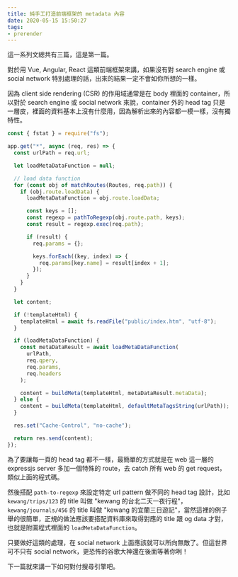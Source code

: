 ```yaml
---
title: 純手工打造前端框架的 metadata 內容
date: 2020-05-15 15:50:27
tags:
- prerender
---
```


這一系列文總共有三篇，這是第一篇。

對於用 Vue, Angular, React 這類前端框架來講，如果沒有對 search engine 或 social network 特別處理的話，出來的結果一定不會如你所想的一樣。

因為 client side rendering (CSR) 的作用域通常是在 body 裡面的 container，所以對於 search engine 或 social network 來說，container 外的 head tag 只是一層皮，裡面的資料基本上沒有什麼用，因為解析出來的內容都一模一樣，沒有獨特性。

```js
const { fstat } = require("fs");

app.get("*", async (req, res) => {
  const urlPath = req.url;

  let loadMetaDataFunction = null;

  // load data function
  for (const obj of matchRoutes(Routes, req.path)) {
    if (obj.route.loadData) {
      loadMetaDataFunction = obj.route.loadData;

      const keys = [];
      const regexp = pathToRegexp(obj.route.path, keys);
      const result = regexp.exec(req.path);

      if (result) {
        req.params = {};

        keys.forEach((key, index) => {
          req.params[key.name] = result[index + 1];
        });
      }
    }
  }

  let content;

  if (!templateHtml) {
    templateHtml = await fs.readFile("public/index.htm", "utf-8");
  }

  if (loadMetaDataFunction) {
    const metaDataResult = await loadMetaDataFunction(
      urlPath,
      req.qpery,
      req.params,
      req.headers
    );

    content = buildMeta(templateHtml, metaDataResult.metaData);
  } else {
    content = buildMeta(templateHtml, defaultMetaTagsString(urlPath));
  }

  res.set("Cache-Control", "no-cache");

  return res.send(content);
});
```

為了要讓每一頁的 head tag 都不一樣，最簡單的方式就是在 web 這一層的 expressjs server 多加一個特殊的 route，去 catch 所有 web 的 get request，類似上面的程式碼。

然後搭配 `path-to-regexp` 來設定特定 url pattern 做不同的 head tag 設計，比如 `kewang/trips/123` 的 title 叫做 "kewang 的台北二天一夜行程"，`kewang/journals/456` 的 title 叫做 "kewang 的宜蘭三日遊記"，當然這裡的例子舉的很簡單，正規的做法應該要搭配資料庫來取得對應的 title 跟 og data 才對，也就是附圖程式裡面的 `loadMetaDataFunction`。

只要做好這類的處理，在 social network 上面應該就可以所向無敵了。但這世界可不只有 social network，更恐怖的谷歌大神還在後面等著你咧！

下一篇就來講一下如何對付搜尋引擎吧。